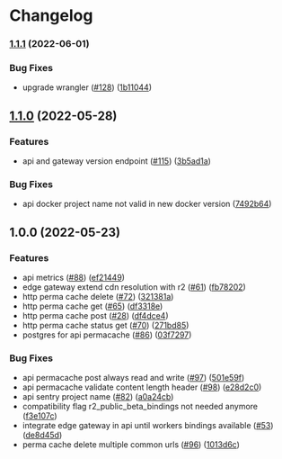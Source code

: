# Changelog

### [1.1.1](https://github.com/nftstorage/nftstorage.link/compare/api-v1.1.0...api-v1.1.1) (2022-06-01)


### Bug Fixes

* upgrade wrangler ([#128](https://github.com/nftstorage/nftstorage.link/issues/128)) ([1b11044](https://github.com/nftstorage/nftstorage.link/commit/1b11044b00f40a32126a2a1d04fc27ab929bd412))

## [1.1.0](https://github.com/nftstorage/nftstorage.link/compare/api-v1.0.0...api-v1.1.0) (2022-05-28)


### Features

* api and gateway version endpoint ([#115](https://github.com/nftstorage/nftstorage.link/issues/115)) ([3b5ad1a](https://github.com/nftstorage/nftstorage.link/commit/3b5ad1ac992e0dfd5e4b8d205056ad689e36c02a))


### Bug Fixes

* api docker project name not valid in new docker version ([7492b64](https://github.com/nftstorage/nftstorage.link/commit/7492b64fd59c24f6245b911b5bc395cd1fd85b29))

## 1.0.0 (2022-05-23)


### Features

* api metrics ([#88](https://github.com/nftstorage/nftstorage.link/issues/88)) ([ef21449](https://github.com/nftstorage/nftstorage.link/commit/ef2144975d6055d62145d72bd1e5522bedd7751f))
* edge gateway extend cdn resolution with r2 ([#61](https://github.com/nftstorage/nftstorage.link/issues/61)) ([fb78202](https://github.com/nftstorage/nftstorage.link/commit/fb78202a38d11ad81016136c6847253233fd798b))
* http perma cache delete ([#72](https://github.com/nftstorage/nftstorage.link/issues/72)) ([321381a](https://github.com/nftstorage/nftstorage.link/commit/321381ab0c1c0f18860cf912acd295d39947262f))
* http perma cache get ([#65](https://github.com/nftstorage/nftstorage.link/issues/65)) ([df3318e](https://github.com/nftstorage/nftstorage.link/commit/df3318e7f06ac47f958c97088970da50c439d8f7))
* http perma cache post ([#28](https://github.com/nftstorage/nftstorage.link/issues/28)) ([df4dce4](https://github.com/nftstorage/nftstorage.link/commit/df4dce47070fa4d24b088562fe8f62be028d5a66))
* http perma cache status get ([#70](https://github.com/nftstorage/nftstorage.link/issues/70)) ([271bd85](https://github.com/nftstorage/nftstorage.link/commit/271bd85a89c425275c3da692e9c0f63522875cc6))
* postgres for api permacache ([#86](https://github.com/nftstorage/nftstorage.link/issues/86)) ([03f7297](https://github.com/nftstorage/nftstorage.link/commit/03f72971b000ed3cf27a08f36540377ac90fe3b3))


### Bug Fixes

* api permacache post always read and write ([#97](https://github.com/nftstorage/nftstorage.link/issues/97)) ([501e59f](https://github.com/nftstorage/nftstorage.link/commit/501e59f92db4409482bf929d381ea47d6993f7a2))
* api permacache validate content length header ([#98](https://github.com/nftstorage/nftstorage.link/issues/98)) ([e28d2c0](https://github.com/nftstorage/nftstorage.link/commit/e28d2c02e30f770452de813cc6b62e11a14b72a9))
* api sentry project name ([#82](https://github.com/nftstorage/nftstorage.link/issues/82)) ([a0a24cb](https://github.com/nftstorage/nftstorage.link/commit/a0a24cbe953d629b8159ec6144174bfb395ed7d5))
* compatibility flag r2_public_beta_bindings not needed anymore ([f3e107c](https://github.com/nftstorage/nftstorage.link/commit/f3e107c433203804a619edb89a398ff4f5fef54a))
* integrate edge gateway in api until workers bindings available ([#53](https://github.com/nftstorage/nftstorage.link/issues/53)) ([de8d45d](https://github.com/nftstorage/nftstorage.link/commit/de8d45d707758ceb0184eff0c0b1c46e4a2c1427))
* perma cache delete multiple common urls ([#96](https://github.com/nftstorage/nftstorage.link/issues/96)) ([1013d6c](https://github.com/nftstorage/nftstorage.link/commit/1013d6cdc07aca9a6645d3f8b18bbe3b78abab65))
